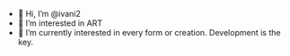 - 👋 Hi, I’m @ivani2
- 👀 I’m interested in ART
- 🌱 I’m currently interested in every form or creation. Development is the key.

<!---
ivani2/ivani2 is a ✨ special ✨ repository because its `README.md` (this file) appears on your GitHub profile.
You can click the Preview link to take a look at your changes.
--->

